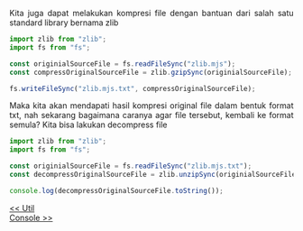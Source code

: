 <p align="justify">
Kita juga dapat melakukan kompresi file dengan bantuan dari salah satu standard library bernama zlib
</p>

```js
import zlib from "zlib";
import fs from "fs";

const originialSourceFile = fs.readFileSync("zlib.mjs");
const compressOriginalSourceFile = zlib.gzipSync(originialSourceFile);

fs.writeFileSync("zlib.mjs.txt", compressOriginalSourceFile);
```

<p align="justify">
Maka kita akan mendapati hasil kompresi original file dalam bentuk format txt, nah sekarang bagaimana caranya agar file tersebut, kembali ke format semula? Kita bisa lakukan decompress file
</p>

```js
import zlib from "zlib";
import fs from "fs";

const originialSourceFile = fs.readFileSync("zlib.mjs.txt");
const decompressOriginalSourceFile = zlib.unzipSync(originialSourceFile);

console.log(decompressOriginalSourceFile.toString());
```

[<< Util]()
<br>
[Console >>]()
